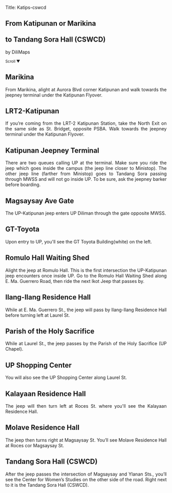 Title: Katips-cswcd

<section id='cover' class='cover active'>
<h1> From Katipunan or Marikina <br><br>to Tandang Sora Hall (CSWCD)</h1>
<p align='justify'>by DiliMaps </p>
<small class='scroll'>Scroll ▼</small>
</section>

<section id='marikina'>
<h2>Marikina</h2>
<p align='justify'>From Marikina, alight at Aurora Blvd corner Katipunan and walk towards the jeepney terminal under the Katipunan Flyover.
</p>
</section>

<section id='lrt2'>
<h2>LRT2-Katipunan</h2>
<p align='justify'>If you’re coming from the LRT-2 Katipunan Station, take the North Exit on the same side as St. Bridget, opposite PSBA. Walk towards the jeepney terminal under the Katipunan Flyover.
</p>
</section>

<section id='katips'>
<h2>Katipunan Jeepney Terminal</h2>
<p align='justify'>There are two queues calling UP at the terminal. Make sure you ride the jeep which goes inside the campus (the jeep line closer to Ministop). The other jeep line (farther from Ministop) goes to Tandang Sora passing through MWSS and will not go inside UP. To be sure, ask the jeepney barker before boarding.
</p>
</section>

<section id='magsaysay-gate'>
<h2>Magsaysay Ave Gate</h2>
<p align='justify'>The UP-Katipunan jeep enters UP Diliman through the gate opposite MWSS.
</p>
</section>

<section id='gt-toyota'>
<h2>GT-Toyota</h2>
<p align='justify'>Upon entry to UP, you'll see the GT Toyota Building(white) on the left.
</p>
</section>

<section id='romulo-shed'>
<h2>Romulo Hall Waiting Shed</h2>
<p align='justify'>Alight the jeep at Romulo Hall. This is the first intersection the UP-Katipunan jeep encounters once inside UP. Go to the Romulo Hall Waiting Shed along E. Ma. Guerrero Road, then ride the next Ikot Jeep that passes by.
</p>
</section>

<section id='ilangilang'>
<h2>Ilang-Ilang Residence Hall</h2>
<p align='justify'> While at E. Ma. Guerrero St., the jeep will pass by Ilang-Ilang Residence Hall before turning left at Laurel St.
</p>
</section>

<section id='chapel'>
<h2>Parish of the Holy Sacrifice</h2>
<p align='justify'>While at Laurel St., the jeep passes by the Parish of the Holy Sacrifice (UP Chapel).
</p>
</section>

<section id='sc'>
<h2>UP Shopping Center</h2>
<p align='justify'> You will also see the UP Shopping Center along Laurel St.
</section>

<section id='kalay'>
<h2>Kalayaan Residence Hall</h2>
<p align='justify'> The jeep will then turn left at Roces St. where you'll see the Kalayaan Residence Hall.
</p>
</section>

<section id='molave'>
<h2>Molave Residence Hall</h2>
<p align='justify'> The jeep then turns right at Magsaysay St. You’ll see Molave Residence Hall at Roces cor Magsaysay St.
</p>
</section>

<section id='cswcd'>
<h2>Tandang Sora Hall (CSWCD)</h2>
<p align='justify'>After the jeep passes the intersection of Magsaysay and Ylanan Sts., you’ll see the Center for Women’s Studies on the other side of the road. Right next to it is the Tandang Sora Hall (CSWCD).
</p>
</section>


